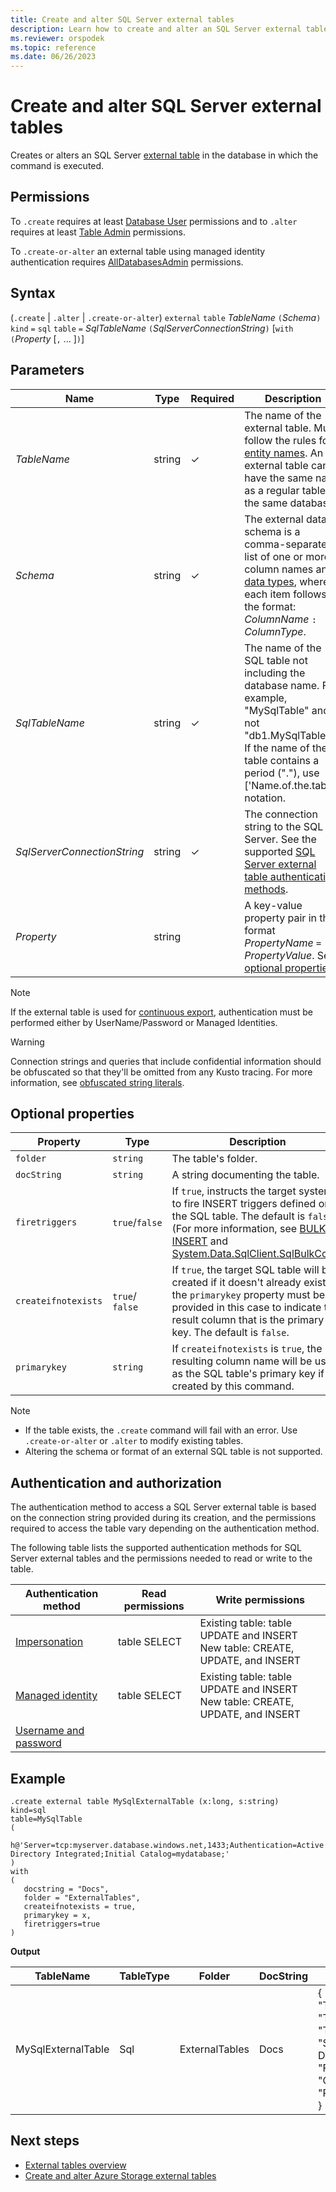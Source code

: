```yaml
---
title: Create and alter SQL Server external tables
description: Learn how to create and alter an SQL Server external table.
ms.reviewer: orspodek
ms.topic: reference
ms.date: 06/26/2023
---
```


# Create and alter SQL Server external tables

Creates or alters an SQL Server [external table](../query/schema-entities/externaltables.md) in the database in which the command is executed.

## Permissions

To `.create` requires at least [Database User](../management/access-control/role-based-access-control.md) permissions and to `.alter` requires at least [Table Admin](../management/access-control/role-based-access-control.md) permissions.

To `.create-or-alter` an external table using managed identity authentication requires [AllDatabasesAdmin](../management/access-control/role-based-access-control.md) permissions.

## Syntax

(`.create` | `.alter` | `.create-or-alter`) `external` `table` *TableName* `(`*Schema*`)` `kind` `=` `sql` `table` `=` *SqlTableName* `(`*SqlServerConnectionString*`)` [`with` `(`*Property* [`,` ... ]`)`]

## Parameters

| Name | Type | Required | Description |
|--|--|--|--|
| *TableName* | string | &check; | The name of the external table. Must follow the rules for [entity names](../query/schema-entities/entity-names.md). An external table can't have the same name as a regular table in the same database.|
| *Schema* | string | &check; | The external data schema is a comma-separated list of one or more column names and [data types](../query/scalar-data-types/index.md), where each item follows the format: *ColumnName* `:` *ColumnType*.|
|*SqlTableName*| string | &check; | The name of the SQL table not including the database name. For example, "MySqlTable" and not "db1.MySqlTable". If the name of the table contains a period ("."), use ['Name.of.the.table'] notation.|
| *SqlServerConnectionString*| string |&check;| The connection string to the SQL Server. See the supported [SQL Server external table authentication methods](../api/connection-strings/sql-authentication-methods.md).|
|*Property*|string||A key-value property pair in the format *PropertyName* `=` *PropertyValue*. See [optional properties](#optional-properties).|

> [!NOTE]
> If the external table is used for [continuous export](data-export/continuous-data-export.md), authentication must be performed either by UserName/Password or Managed Identities.

> [!WARNING]
> Connection strings and queries that include confidential information should be obfuscated so that they'll be omitted from any Kusto tracing. For more information, see [obfuscated string literals](../query/scalar-data-types/string.md#obfuscated-string-literals).

## Optional properties

| Property            | Type            | Description                          |
|---------------------|-----------------|---------------------------------------------------------------------------------------------------|
| `folder`            | `string`        | The table's folder.                  |
| `docString`         | `string`        | A string documenting the table.      |
| `firetriggers`      | `true`/`false`  | If `true`, instructs the target system to fire INSERT triggers defined on the SQL table. The default is `false`. (For more information, see [BULK INSERT](/sql/t-sql/statements/bulk-insert-transact-sql) and [System.Data.SqlClient.SqlBulkCopy](/dotnet/api/system.data.sqlclient.sqlbulkcopy)) |
| `createifnotexists` | `true`/ `false` | If `true`, the target SQL table will be created if it doesn't already exist; the `primarykey` property must be provided in this case to indicate the result column that is the primary key. The default is `false`.  |
| `primarykey`        | `string`        | If `createifnotexists` is `true`, the resulting column name will be used as the SQL table's primary key if it is created by this command.                  |

> [!NOTE]
>
> * If the table exists, the `.create` command will fail with an error. Use `.create-or-alter` or `.alter` to modify existing tables.
> * Altering the schema or format of an external SQL table is not supported.

## Authentication and authorization

The authentication method to access a SQL Server external table is based on the connection string provided during its creation, and the permissions required to access the table vary depending on the authentication method.

The following table lists the supported authentication methods for SQL Server external tables and the permissions needed to read or write to the table.

|Authentication method|Read permissions|Write permissions|
|--|--|--|
|[Impersonation](../api/connection-strings/sql-authentication-methods.md#azure-ad-integrated-authentication)|table SELECT|Existing table: table UPDATE and INSERT<br/>New table: CREATE, UPDATE, and INSERT|
|[Managed identity](../api/connection-strings/sql-authentication-methods.md#managed-identity)|table SELECT|Existing table: table UPDATE and INSERT<br/>New table: CREATE, UPDATE, and INSERT|
|[Username and password](../api/connection-strings/sql-authentication-methods.md#username-and-password)|||

## Example

```kusto
.create external table MySqlExternalTable (x:long, s:string) 
kind=sql
table=MySqlTable
( 
   h@'Server=tcp:myserver.database.windows.net,1433;Authentication=Active Directory Integrated;Initial Catalog=mydatabase;'
)
with 
(
   docstring = "Docs",
   folder = "ExternalTables", 
   createifnotexists = true,
   primarykey = x,
   firetriggers=true
)  
```

**Output**

| TableName   | TableType | Folder         | DocString | Properties                            |
|-------------|-----------|----------------|-----------|---------------------------------------|
| MySqlExternalTable | Sql       | ExternalTables | Docs      | {<br>  "TargetEntityKind": "sqltable`",<br>  "TargetEntityName": "MySqlTable",<br>  "TargetEntityConnectionString": "Server=tcp:myserver.database.windows.net,1433;Authentication=Active Directory Integrated;Initial Catalog=mydatabase;",<br>  "FireTriggers": true,<br>  "CreateIfNotExists": true,<br>  "PrimaryKey": "x"<br>} |

## Next steps

* [External tables overview](../query/schema-entities/externaltables.md)
* [Create and alter Azure Storage external tables](external-tables-azurestorage-azuredatalake.md)
